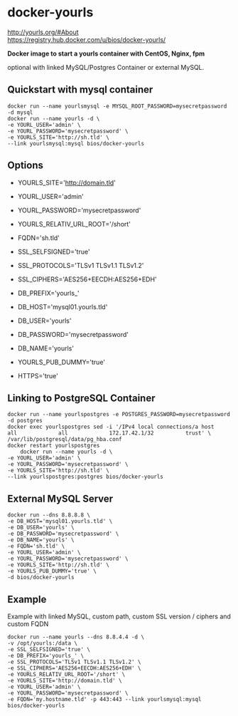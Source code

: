 docker-yourls
========

http://yourls.org/#About  
https://registry.hub.docker.com/u/bios/docker-yourls/

**Docker image to start a yourls container with CentOS, Nginx, fpm**

optional with linked MySQL/Postgres Container or external MySQL.

Quickstart with mysql container
----------

    docker run --name yourlsmysql -e MYSQL_ROOT_PASSWORD=mysecretpassword -d mysql
    docker run --name yourls -d \
    -e YOURL_USER='admin' \
    -e YOURL_PASSWORD='mysecretpassword' \
    -e YOURLS_SITE='http://sh.tld' \
    --link yourlsmysql:mysql bios/docker-yourls


Options
-------
 - YOURLS_SITE='http://domain.tld'
 - YOURL_USER='admin'
 - YOURL_PASSWORD='mysecretpassword'

 - YOURLS_RELATIV_URL_ROOT='/short'
 - FQDN='sh.tld'
 - SSL_SELFSIGNED='true'
 - SSL_PROTOCOLS='TLSv1 TLSv1.1 TLSv1.2'
 - SSL_CIPHERS='AES256+EECDH:AES256+EDH'
 - DB_PREFIX='yourls_'
 - DB_HOST='mysql01.yourls.tld'
 - DB_USER='yourls'
 - DB_PASSWORD='mysecretpassword'
 - DB_NAME='yourls'
 - YOURLS_PUB_DUMMY='true'
 - HTTPS='true'
 
Linking to PostgreSQL Container
-------------------------------  


    docker run --name yourlspostgres -e POSTGRES_PASSWORD=mysecretpassword -d postgres
    docker exec yourlspostgres sed -i '/IPv4 local connections/a host    all             all             172.17.42.1/32          trust' \
    /var/lib/postgresql/data/pg_hba.conf
    docker restart yourlspostgres
        docker run --name yourls -d \
    -e YOURL_USER='admin' \
    -e YOURL_PASSWORD='mysecretpassword' \
    -e YOURLS_SITE='http://sh.tld' \
    --link yourlspostgres:postgres bios/docker-yourls
    
External MySQL Server
---------------------

    docker run --dns 8.8.8.8 \
    -e DB_HOST='mysql01.yourls.tld' \
    -e DB_USER='yourls' \
    -e DB_PASSWORD='mysecretpassword' \
    -e DB_NAME='yourls' \
    -e FQDN='sh.tld' \
    -e YOURL_USER='admin' \
    -e YOURL_PASSWORD='mysecretpassword' \
    -e YOURLS_SITE='http://sh.tld' \
    -e YOURLS_PUB_DUMMY='true' \
    -d bios/docker-yourls

Example
-------
Example with linked MySQL, custom path, custom SSL version / ciphers and custom FQDN

    docker run --name yourls --dns 8.8.4.4 -d \
    -v /opt/yourls:/data \
    -e SSL_SELFSIGNED='true' \
    -e DB_PREFIX='yourls_' \
    -e SSL_PROTOCOLS='TLSv1 TLSv1.1 TLSv1.2' \
    -e SSL_CIPHERS='AES256+EECDH:AES256+EDH' \
    -e YOURLS_RELATIV_URL_ROOT='/short' \
    -e YOURLS_SITE='http://domain.tld' \
    -e YOURL_USER='admin' \
    -e YOURL_PASSWORD='mysecretpassword' \
    -e FQDN='my.hostname.tld' -p 443:443 --link yourlsmysql:mysql bios/docker-yourls
